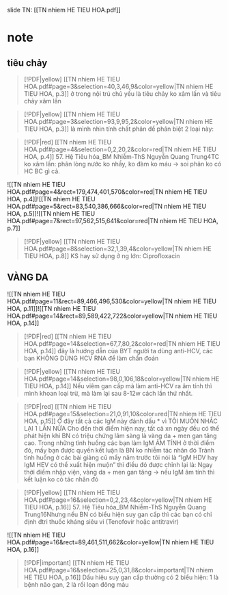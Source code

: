slide TN: [[TN nhiem HE TIEU HOA.pdf]]

# note
## tiêu chảy

> [!PDF|yellow] [[TN nhiem HE TIEU HOA.pdf#page=3&selection=40,3,46,9&color=yellow|TN nhiem HE TIEU HOA, p.3]]
>  ở trong nội trú chủ yếu là tiêu chảy ko xâm lấn và tiêu chảy xâm lấn


> [!PDF|yellow] [[TN nhiem HE TIEU HOA.pdf#page=3&selection=93,9,95,2&color=yellow|TN nhiem HE TIEU HOA, p.3]]
> là mình nhìn tính chất phân để phân biệt 2 loại này:


> [!PDF|red] [[TN nhiem HE TIEU HOA.pdf#page=4&selection=0,2,20,2&color=red|TN nhiem HE TIEU HOA, p.4]]
> 57. Hệ Tiêu hóa_BM Nhiễm-ThS Nguyễn Quang Trung4TC ko xâm lấn: phân lỏng nước ko nhầy, ko đàm ko máu → soi phân ko có HC BC gì cả.

![[TN nhiem HE TIEU HOA.pdf#page=4&rect=179,474,401,570&color=red|TN nhiem HE TIEU HOA, p.4]]![[TN nhiem HE TIEU HOA.pdf#page=5&rect=83,540,386,666&color=red|TN nhiem HE TIEU HOA, p.5]]![[TN nhiem HE TIEU HOA.pdf#page=7&rect=97,562,515,641&color=red|TN nhiem HE TIEU HOA, p.7]]
> [!PDF|yellow] [[TN nhiem HE TIEU HOA.pdf#page=8&selection=32,1,39,4&color=yellow|TN nhiem HE TIEU HOA, p.8]]
>  KS hay sử dụng ở ng lớn: Ciprofloxacin

## VÀNG DA
![[TN nhiem HE TIEU HOA.pdf#page=11&rect=89,466,496,530&color=yellow|TN nhiem HE TIEU HOA, p.11]]![[TN nhiem HE TIEU HOA.pdf#page=14&rect=89,589,422,722&color=yellow|TN nhiem HE TIEU HOA, p.14]]


> [!PDF|red] [[TN nhiem HE TIEU HOA.pdf#page=14&selection=67,7,80,2&color=red|TN nhiem HE TIEU HOA, p.14]]
> đây là hướng dẫn của BYT người ta dùng anti-HCV, các bạn KHÔNG DÙNG HCV RNA để làm chẩn đoán


> [!PDF|yellow] [[TN nhiem HE TIEU HOA.pdf#page=14&selection=98,0,106,18&color=yellow|TN nhiem HE TIEU HOA, p.14]]
> Nếu viêm gan cấp mà làm anti-HCV ra âm tính thì mình khoan loại trừ, mà làm lại sau 812w cách lần thứ nhất. 


> [!PDF|red] [[TN nhiem HE TIEU HOA.pdf#page=15&selection=21,0,91,10&color=red|TN nhiem HE TIEU HOA, p.15]]
> Ở đây tất cả các IgM này đánh dấu * vì TÔI MUỐN NHẮC LẠI 1 LẦN NỮA Cho đến thời điểm hiện nay, tất cả xn ngày đều có thể phát hiện khi BN có triệu chứng lâm sàng là vàng da + men gan tăng cao. Trong những tình huống các bạn làm IgM ÂM TÍNH ở thời điểm đó, mấy bạn được quyền kết luận là BN ko nhiễm tác nhân đó Tránh tình huống ở các bài giảng cũ mấy năm trước tôi nói là “IgM HDV hay IgM HEV có thể xuất hiện muộnˮ thì điều đó được chỉnh lại là: Ngay thời điểm nhập viện, vàng da + men gan tăng → nếu IgM âm tính thì kết luận ko có tác nhân đó


> [!PDF|yellow] [[TN nhiem HE TIEU HOA.pdf#page=16&selection=0,2,23,4&color=yellow|TN nhiem HE TIEU HOA, p.16]]
> 57. Hệ Tiêu hóa_BM Nhiễm-ThS Nguyễn Quang Trung16Nhưng nếu BN có biểu hiện suy gan cấp thì các bạn có chỉ định đtri thuốc kháng siêu vi Tenofovir hoặc antitravir)

![[TN nhiem HE TIEU HOA.pdf#page=16&rect=89,461,511,662&color=yellow|TN nhiem HE TIEU HOA, p.16]]
> [!PDF|important] [[TN nhiem HE TIEU HOA.pdf#page=16&selection=25,0,31,8&color=important|TN nhiem HE TIEU HOA, p.16]]
> Dấu hiệu suy gan cấp thường có 2 biểu hiện: 1 là bệnh não gan, 2 là rối loạn đông máu


